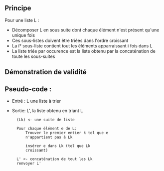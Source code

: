 ## Principe

Pour une liste L :

* Décomposer L en sous suite dont chaque élément n'est présent qu'une unique fois
* Ces sous-listes doivent être triées dans l'ordre croissant
* La i° sous-liste contient tout les éléments apparraissant i fois dans L
* La liste triée par occurence est la liste obtenu par la concaténation de toute les sous-suites

## Démonstration de validité



## Pseudo-code :

* Entré : L une liste à trier
* Sortie: L', la liste obtenu en triant L

        (Lk) <- une suite de liste

        Pour chaque élément e de L:
            Trouver le premier entier k tel que e 
            n'appartient pas à Lk

            insérer e dans Lk (tel que Lk 
            croissant)
        
        L' <- concaténation de tout les Lk
        renvoyer L'